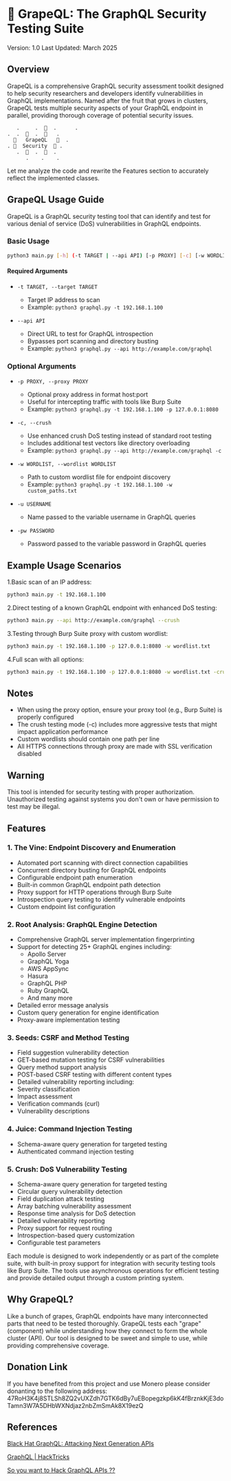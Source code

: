 # 🍇 GrapeQL: The GraphQL Security Testing Suite

Version: 1.0
Last Updated: March 2025

## Overview

GrapeQL is a comprehensive GraphQL security assessment toolkit designed to help security researchers and developers identify vulnerabilities in GraphQL implementations. Named after the fruit that grows in clusters, GrapeQL tests multiple security aspects of your GraphQL endpoint in parallel, providing thorough coverage of potential security issues.

```ascii
   .     .  🍇  .      .
.  .  🍇  .  🍇   .    
  🍇   GrapeQL   🍇  .  
. 🍇  Security  🍇 .   
   .  🍇  .  🍇  .     
      .    .    .      
```

Let me analyze the code and rewrite the Features section to accurately reflect the implemented classes.

## GrapeQL Usage Guide

GrapeQL is a GraphQL security testing tool that can identify and test for various denial of service (DoS) vulnerabilities in GraphQL endpoints.

### Basic Usage

```bash
python3 main.py [-h] (-t TARGET | --api API) [-p PROXY] [-c] [-w WORDLIST]
```

#### Required Arguments

- `-t TARGET, --target TARGET`
  - Target IP address to scan
  - Example: `python3 graphql.py -t 192.168.1.100`

- `--api API`
  - Direct URL to test for GraphQL introspection
  - Bypasses port scanning and directory busting
  - Example: `python3 graphql.py --api http://example.com/graphql`

### Optional Arguments

- `-p PROXY, --proxy PROXY`
  - Optional proxy address in format host:port
  - Useful for intercepting traffic with tools like Burp Suite
  - Example: `python3 graphql.py -t 192.168.1.100 -p 127.0.0.1:8080`

- `-c, --crush`
  - Use enhanced crush DoS testing instead of standard root testing
  - Includes additional test vectors like directory overloading
  - Example: `python3 graphql.py --api http://example.com/graphql -c`

- `-w WORDLIST, --wordlist WORDLIST`
  - Path to custom wordlist file for endpoint discovery
  - Example: `python3 graphql.py -t 192.168.1.100 -w custom_paths.txt`

- `-u USERNAME`
  - Name passed to the variable username in GraphQL queries

- `-pw PASSWORD`
  - Password passed to the variable password in GraphQL queries


## Example Usage Scenarios

1.Basic scan of an IP address:

```bash
python3 main.py -t 192.168.1.100
```

2.Direct testing of a known GraphQL endpoint with enhanced DoS testing:

```bash
python3 main.py --api http://example.com/graphql --crush
```

3.Testing through Burp Suite proxy with custom wordlist:

```bash
python3 main.py -t 192.168.1.100 -p 127.0.0.1:8080 -w wordlist.txt
```

4.Full scan with all options:

```bash
python3 main.py -t 192.168.1.100 -p 127.0.0.1:8080 -w wordlist.txt -crush -u admin -pw changeme
```

## Notes

- When using the proxy option, ensure your proxy tool (e.g., Burp Suite) is properly configured
- The crush testing mode (-c) includes more aggressive tests that might impact application performance
- Custom wordlists should contain one path per line
- All HTTPS connections through proxy are made with SSL verification disabled

## Warning

This tool is intended for security testing with proper authorization. Unauthorized testing against systems you don't own or have permission to test may be illegal.

## Features

### 1. The Vine: Endpoint Discovery and Enumeration

- Automated port scanning with direct connection capabilities
- Concurrent directory busting for GraphQL endpoints
- Configurable endpoint path enumeration
- Built-in common GraphQL endpoint path detection
- Proxy support for HTTP operations through Burp Suite
- Introspection query testing to identify vulnerable endpoints
- Custom endpoint list configuration

### 2. Root Analysis: GraphQL Engine Detection

- Comprehensive GraphQL server implementation fingerprinting
- Support for detecting 25+ GraphQL engines including:
  - Apollo Server
  - GraphQL Yoga
  - AWS AppSync
  - Hasura
  - GraphQL PHP
  - Ruby GraphQL
  - And many more
- Detailed error message analysis
- Custom query generation for engine identification
- Proxy-aware implementation testing

### 3. Seeds: CSRF and Method Testing

- Field suggestion vulnerability detection
- GET-based mutation testing for CSRF vulnerabilities
- Query method support analysis
- POST-based CSRF testing with different content types
- Detailed vulnerability reporting including:
- Severity classification
- Impact assessment
- Verification commands (curl)
- Vulnerability descriptions

### 4. Juice: Command Injection Testing

- Schema-aware query generation for targeted testing
- Authenticated command injection testing

### 5. Crush: DoS Vulnerability Testing

- Schema-aware query generation for targeted testing
- Circular query vulnerability detection
- Field duplication attack testing
- Array batching vulnerability assessment
- Response time analysis for DoS detection
- Detailed vulnerability reporting
- Proxy support for request routing
- Introspection-based query customization
- Configurable test parameters

Each module is designed to work independently or as part of the complete suite, with built-in proxy support for integration with security testing tools like Burp Suite. The tools use asynchronous operations for efficient testing and provide detailed output through a custom printing system.

## Why GrapeQL?

Like a bunch of grapes, GraphQL endpoints have many interconnected parts that need to be tested thoroughly. GrapeQL tests each "grape" (component) while understanding how they connect to form the whole cluster (API). Our tool is designed to be sweet and simple to use, while providing comprehensive coverage.

## Donation Link

If you have benefited from this project and use Monero please consider donanting to the following address:
47RoH3K4j8STLSh8ZQ2vUXZdh7GTK6dBy7uEBopegzkp6kK4fBrznkKjE3doTamn3W7A5DHbWXNdjaz2nbZmSmAk8X19ezQ

## References

[Black Hat GraphQL: Attacking Next Generation APIs](https://www.amazon.ca/Black-Hat-GraphQL-Attacking-Generation/dp/1718502842/ref=sr_1_1?crid=2RWOVMS6ZU37K&dib=eyJ2IjoiMSJ9.zi2F-G8cD7sWGnrOzCNkvFjddnK2D59sNLYKIZ8QJK9V3QbeUo7VBlnzXEGX82jYpv1QMXAC0C_4kj4Y0MXiv3KNl53mvu7qPjJQBM0vOWgc_1Et6Jl2-P6wzubxEb1GsrPwYrpP90ANX0YhXvach8Opmb4sAG5QinlPdH111nP77cxVKPXKbnbNoWtRaF8EqDISUcmgWQncANYpzbCxe3s2_wcco0jgqCC0t5JwLcenRfLWpBZIsYPOc4ze_V7WhN2NRitIJhcRcHeD1WSjkDF6oR82x8ICn5IRe6fcyFk.bieYcTT6FhT1u0tO01xkxQlbB9LSAxe6PJE-MkhLcUM&dib_tag=se&keywords=black+hat+graphql&qid=1729479754&sprefix=blackhat+gra%2Caps%2C237&sr=8-1)

[GraphQL | HackTricks](https://book.hacktricks.xyz/network-services-pentesting/pentesting-web/graphql)

[So you want to Hack GraphQL APIs ??](https://www.youtube.com/watch?v=OOztEJu0Vts)

